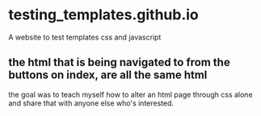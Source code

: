 # testing_templates.github.io
A website to test templates css and javascript

## the html that is being navigated to from the buttons on index, are all the same html
the goal was to teach myself how to alter an html page through css alone
and share that with anyone else who's interested.
